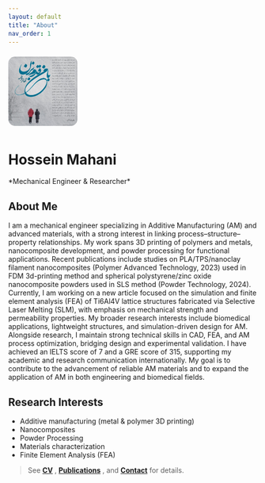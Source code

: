 ```yaml
---
layout: default
title: "About"
nav_order: 1
---
```


<img src="/assets/img/headshot.jpg" alt="Hossein Mahani" style="max-width:140px;border-radius:14px;margin:8px 0;">

<h1 id="hossein-name">Hossein Mahani</h1>
*Mechanical Engineer & Researcher*

<h2 id="about-me">About Me</h2>
I am a mechanical engineer specializing in Additive Manufacturing (AM) and advanced materials, with a strong interest in linking process–structure–property relationships.
My work spans 3D printing of polymers and metals, nanocomposite development, and powder processing for functional applications.
Recent publications include studies on PLA/TPS/nanoclay filament nanocomposites (Polymer Advanced Technology, 2023) used in FDM 3d-printing method and spherical polystyrene/zinc oxide nanocomposite powders used in SLS method (Powder Technology, 2024).
Currently, I am working on a new article focused on the simulation and finite element analysis (FEA) of Ti6Al4V lattice structures fabricated via Selective Laser Melting (SLM), with emphasis on mechanical strength and permeability properties.
My broader research interests include biomedical applications, lightweight structures, and simulation-driven design for AM.
Alongside research, I maintain strong technical skills in CAD, FEA, and AM process optimization, bridging design and experimental validation.
I have achieved an IELTS score of 7 and a GRE score of 315, supporting my academic and research communication internationally.
My goal is to contribute to the advancement of reliable AM materials and to expand the application of AM in both engineering and biomedical fields.



## Research Interests
- Additive manufacturing (metal & polymer 3D printing)  
- Nanocomposites  
- Powder Processing  
- Materials characterization  
- Finite Element Analysis (FEA)




> See  **[CV](/cv)** , **[Publications](/publications)** , and **[Contact](/contact)** for details.
